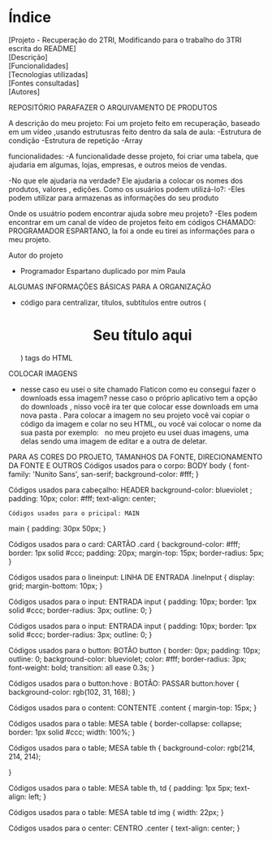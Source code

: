 # Índice

[Projeto - Recuperação do 2TRI, Modificando para o trabalho do 3TRI escrita do README]  
[Descrição]  
[Funcionalidades]  
[Tecnologias utilizadas]  
[Fontes consultadas]  
[Autores]    


REPOSITÓRIO PARAFAZER O ARQUIVAMENTO DE PRODUTOS

A descrição do meu projeto:
 Foi um projeto feito em recuperação, baseado em um vídeo ,usando estrutusras feito dentro da sala de aula:
 -Estrutura de condição
 -Estrutura de repetição
 -Array

 funcionalidades:
 -A funcionalidade desse projeto, foi criar uma tabela, que ajudaria em algumas, lojas, empresas, e outros meios de vendas.

 -No que ele ajudaria na verdade?
 Ele ajudaria a colocar os nomes dos produtos, valores , edições.
 Como os usuários podem utilizá-lo?:
 -Eles podem utilizar para armazenas as informações do seu produto

 Onde os usuátrio podem encontrar ajuda sobre meu projeto?
 -Eles podem encontrar em um canal de vídeo de projetos feito em códigos CHAMADO: PROGRAMADOR ESPARTANO, la foi a onde eu tirei as informações para o meu projeto.

 Autor do projeto
 - Programador Espartano
 duplicado por mim Paula

ALGUMAS INFORMAÇÕES BÁSICAS PARA A ORGANIZAÇÃO
- código para centralizar, títulos, subtítulos entre outros 
(<h1 align="center"> Seu título aqui </h1>) tags do HTML

COLOCAR IMAGENS
- nesse caso eu usei o site chamado Flaticon
como eu consegui fazer o downloads essa imagem?
nesse caso o próprio aplicativo tem a opção do downloads , nisso você ira ter que colocar esse downloads em uma nova pasta .
Para colocar a imagem no seu projeto você vai copiar o código da imagem e colar no seu HTML, ou você vai colocar o nome da sua pasta por exemplo:
<img src="editar.png" alt=""> <img src="botao-apagar.png" alt="">
no meu projeto eu usei duas imagens, uma delas sendo uma imagem de editar e a outra de deletar.

PARA AS CORES DO PROJETO, TAMANHOS DA FONTE, DIRECIONAMENTO DA FONTE E OUTROS
 Códigos usados para o corpo: BODY
 body {
    font-family: 'Nunito Sans', san-serif;
    background-color: #fff;
}

 Códigos usados para cabeçalho: HEADER
  background-color: blueviolet ;
    padding: 10px;
    color: #fff;
    text-align: center;

    Códigos usados para o pricipal: MAIN
main {
    padding: 30px 50px;
}

Códigos usados para o card: CARTÃO
.card {
    background-color: #fff;
    border: 1px solid #ccc;
    padding: 20px;
    margin-top: 15px;
    border-radius: 5px;
}

Códigos usados para o lineinput: LINHA DE ENTRADA
.lineInput {
    display: grid;
    margin-bottom: 10px;
}

Códigos usados para o input: ENTRADA
input {
    padding: 10px;
    border: 1px solid #ccc;
    border-radius: 3px;
    outline: 0;
}

Códigos usados para o input: ENTRADA
input {
    padding: 10px;
    border: 1px solid #ccc;
    border-radius: 3px;
    outline: 0;
}

Códigos usados para o button: BOTÃO
button {
    border: 0px;
    padding: 10px;
    outline: 0;
    background-color: blueviolet;
    color: #fff;
    border-radius: 3px;
    font-weight: bold;
    transition: all ease 0.3s;
}

Códigos usados para o button:hove : BOTÃO: PASSAR
button:hover {
    background-color: rgb(102, 31, 168);
}

Códigos usados para o content: CONTENTE
.content {
    margin-top: 15px;
}

Códigos usados para o table: MESA 
table {
    border-collapse: collapse;
    border: 1px solid #ccc;
    width: 100%;
}

Códigos usados para o table; MESA
table th {
    background-color: rgb(214, 214, 214);
    
}

Códigos usados para o table: MESA
table th, td {
    padding: 1px 5px;
    text-align: left;
}

Códigos usados para o table: MESA
table td img {
    width: 22px;
}

Códigos usados para o center: CENTRO
.center {
    text-align: center;
}




